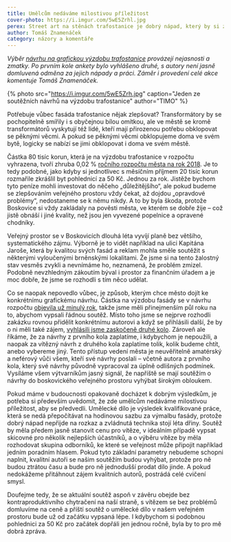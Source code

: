 ```yaml
---
title: Umělcům nedáváme milostivou příležitost
cover-photo: https://i.imgur.com/5wE5Zrhl.jpg
perex: Street art na stěnách trafostanice je dobrý nápad, který by si zasloužil lepší organizaci.
author: Tomáš Znamenáček
category: názory a komentáře
---
```


*Výběr [návrhu na grafickou výzdobu trafostanice](http://www.ohlasy.info/clanky/2018/05/vyzdoba-trafa.html) provázejí nejasnosti a zmatky. Po prvním kole ankety bylo vyhlášeno druhé, s autory není jasně domluvená odměna za jejich nápady a práci. Záměr i provedení celé akce komentuje Tomáš Znamenáček.*

{% photo src="https://i.imgur.com/5wE5Zrh.jpg" caption="Jeden ze soutěžních návrhů na výzdobu trafostanice" author="TIMO" %}

Potřebuje vůbec fasáda trafostanice nějak zlepšovat? Transformátory by se pochopitelně smířily i s obyčejnou bílou omítkou, ale ve městě se kromě transformátorů vyskytují též lidé, kteří mají přirozenou potřebu obklopovat se pěknými věcmi. A pokud se pěknými věcmi obklopujeme doma ve svém bytě, logicky se nabízí se jimi obklopovat i doma ve svém městě.

Částka 80 tisíc korun, která je na výzdobu trafostanice v rozpočtu vyhrazena, tvoří zhruba 0,02 % [ročního rozpočtu města na rok 2018](http://rozpocet.boskovice.cz/greportviewer/). Je to tedy podobné, jako kdyby si jednotlivec s měsíčním příjmem 20 tisíc korun rozmařile zkrášlil byt pohlednicí za 50 Kč. Jednou za rok. Jistěže bychom tyto peníze mohli investovat do něčeho „důležitějšího“, ale pokud budeme se zlepšováním veřejného prostoru vždy čekat, až dojdou „opravdové problémy“, nedostaneme se k němu nikdy. A to by byla škoda, protože Boskovice si vždy zakládaly na pověsti města, ve kterém se dobře žije – což jistě obnáší i jiné kvality, než jsou jen vyvezené popelnice a opravené chodníky.

Veřejný prostor se v Boskovicích dlouhá léta vyvíjí planě bez většího, systematického zájmu. Výborně je to vidět například na ulici Kapitána Jaroše, která by kvalitou svých fasád a reklam mohla směle soutěžit s některými vyloučenými brněnskými lokalitami. Že jsme si na tento žalostný stav vesměs zvykli a nevnímáme ho, neznamená, že problém zmizel. Podobně nevzhledným zákoutím býval i prostor za finančním úřadem a je moc dobře, že jsme se rozhodli s tím něco udělat.

Co se naopak nepovedlo vůbec, je způsob, kterým chce město dojít ke konkrétnímu grafickému návrhu. Částka na výzdobu fasády se v návrhu rozpočtu [objevila už minulý rok](http://www.ohlasy.info/clanky/2017/11/rozpocet.html), takže jsme měli přinejmenším půl roku na to, abychom vypsali řádnou soutěž. Místo toho jsme se nejprve rozhodli zakázku rovnou přidělit konkrétnímu autorovi a když se přihlásili další, že by o ni měli také zájem, [vyhlásili jsme zaskočeně druhé kolo](http://www.ohlasy.info/clanky/2018/05/vyzdoba-trafa.html). Zároveň ale říkáme, že za návrhy z prvního kola zaplatíme, i kdybychom je nepoužili, a naopak za vítězný návrh z druhého kola zaplatíme tolik, kolik budeme chtít, anebo vybereme jiný. Tento přístup vedení města je neuvěřitelně amatérský a neférový vůči všem, kteří své návrhy poslali – včetně autora z prvního kola, který své návrhy původně vypracoval za úplně odlišných podmínek. Vysíláme všem výtvarníkům jasný signál, že napříště se mají soutěžím o návrhy do boskovického veřejného prostoru vyhýbat širokým obloukem.

Pokud máme v budoucnosti opakovaně docházet k dobrým výsledkům, je potřeba si především uvědomit, že zde umělcům nedáváme milostivou příležitost, aby se předvedli. Umělecké dílo je výsledek kvalifikované práce, která se nedá přepočítávat na hodinovou sazbu za výmalbu fasády, protože dobrý nápad nepřijde na rozkaz a zvládnutá technika stojí léta dřiny. Soutěž by měla předem jasně stanovit cenu pro vítěze, v ideálním případě vypsat skicovné pro několik nejlepších účastníků, a o výběru vítěze by měla rozhodovat skupina odborníků, ke které se veřejnost může připojit například jedním poradním hlasem. Pokud tyto základní parametry nebudeme schopni naplnit, kvalitní autoři se našim soutěžím budou vyhýbat, protože pro ně budou ztrátou času a bude pro ně jednodušší prodat dílo jinde. A pokud nedokážeme přitáhnout zájem kvalitních autorů, postrádá celé cvičení smysl.

Doufejme tedy, že se aktuální soutěž aspoň v závěru obejde bez kontraproduktivního chytračení na naší straně, s vítězem se bez problémů domluvíme na ceně a příští soutěž o umělecké dílo v našem veřejném prostoru bude už od začátku vypsaná lépe. I kdybychom si podobnou pohlednici za 50 Kč pro začátek dopřáli jen jednou ročně, byla by to pro mě dobrá zpráva.